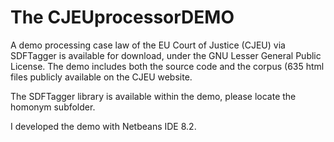 # The CJEUprocessorDEMO
A demo processing case law of the EU Court of Justice (CJEU) via SDFTagger is available for download, under the GNU Lesser General Public License. The demo includes both the source code and the corpus (635 html files publicly available on the CJEU website.

The SDFTagger library is available within the demo, please locate the homonym subfolder.

I developed the demo with Netbeans IDE 8.2. 
